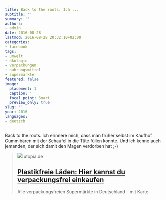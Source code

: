 ```yaml
---
title: Back to the roots. Ich ...
subtitle: ''
summary: ''
authors:
- admin
date: 2016-08-28
lastmod: 2016-08-28 20:32:10+02:00
categories:
- facebook
tags:
- umwelt
- ökologie
- verpackungen
- nahrungsmittel
- supermärkte
featured: false
image:
  placement: 1
  caption: ''
  focal_point: Smart
  preview_only: true
slug: ''
year: 2016
languages:
- deutsch
---
```


Back to the roots. Ich erinnere mich, dass man früher selbst im Kaufhof Gummibären mit der Schaufel in die Tüte füllen konnte. Und ich kenne auch jemanden, der sich damit den Magen verdorben hat ;-)
> [![](https://utopia.de/app/uploads/2018/05/plastikfrei-laeden-p-unverpackt-kiel-berit-ladewig-190218-1280x720.jpg)](https://utopia.de/ratgeber/verpackungsfreier-supermarkt/)
> utopia.de
> ## [Plastikfreie Läden: Hier kannst du verpackungsfrei einkaufen](https://utopia.de/ratgeber/verpackungsfreier-supermarkt/)
>
>Alle verpackungsfreien Supermärkte in Deutschland – mit Karte.